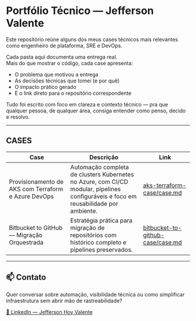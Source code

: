 # Portfólio Técnico — Jefferson Valente

Este repositório reúne alguns dos meus cases técnicos mais relevantes como engenheiro de plataforma, SRE e DevOps.

Cada pasta aqui documenta uma entrega real.  
Mais do que mostrar o código, cada case apresenta:

- O problema que motivou a entrega
- As decisões técnicas que tomei (e por quê)
- O impacto prático gerado
- E o link direto para o repositório correspondente

Tudo foi escrito com foco em clareza e contexto técnico — pra que qualquer pessoa, de qualquer área, consiga entender como penso, decido e resolvo.

---
## CASES

| Case | Descrição | Link |
|------|-----------|------|
| Provisionamento de AKS com Terraform e Azure DevOps | Automação completa de clusters Kubernetes no Azure, com CI/CD modular, pipelines configuráveis e foco em reusabilidade por ambiente. | [aks-terraform-case/case.md](./aks-terraform-case/case.md) |
| Bitbucket to GitHub — Migração Orquestrada | Estratégia prática para migração de repositórios com histórico completo e pipelines preservados. | [bitbucket-to-github-case/case.md](./bitbucket-to-github-case/case.md) |

---

## 📫 Contato

Quer conversar sobre automação, visibilidade técnica ou como simplificar infraestrutura sem abrir mão de rastreabilidade?

[🔗 LinkedIn — Jefferson Hoy Valente](https://www.linkedin.com/in/jefferson-hoy-valente/)
